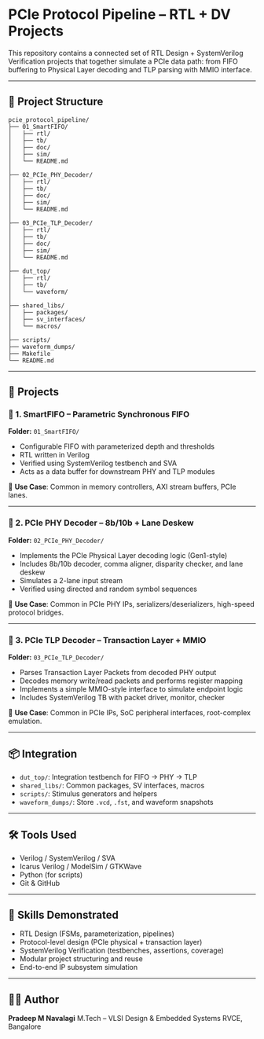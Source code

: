 # PCIe Protocol Pipeline – RTL + DV Projects

This repository contains a connected set of RTL Design + SystemVerilog Verification projects that together simulate a PCIe data path: from FIFO buffering to Physical Layer decoding and TLP parsing with MMIO interface.

---

## 🔧 Project Structure

```
pcie_protocol_pipeline/
├── 01_SmartFIFO/
│   ├── rtl/
│   ├── tb/
│   ├── doc/
│   ├── sim/
│   └── README.md
│
├── 02_PCIe_PHY_Decoder/
│   ├── rtl/
│   ├── tb/
│   ├── doc/
│   ├── sim/
│   └── README.md
│
├── 03_PCIe_TLP_Decoder/
│   ├── rtl/
│   ├── tb/
│   ├── doc/
│   ├── sim/
│   └── README.md
│
├── dut_top/
│   ├── rtl/
│   ├── tb/
│   └── waveform/
│
├── shared_libs/
│   ├── packages/
│   ├── sv_interfaces/
│   └── macros/
│
├── scripts/
├── waveform_dumps/
├── Makefile
└── README.md
```

---

## 📁 Projects

### 🔹 1. SmartFIFO – Parametric Synchronous FIFO

**Folder:** `01_SmartFIFO/`

* Configurable FIFO with parameterized depth and thresholds
* RTL written in Verilog
* Verified using SystemVerilog testbench and SVA
* Acts as a data buffer for downstream PHY and TLP modules

📌 **Use Case**: Common in memory controllers, AXI stream buffers, PCIe lanes.

---

### 🔹 2. PCIe PHY Decoder – 8b/10b + Lane Deskew

**Folder:** `02_PCIe_PHY_Decoder/`

* Implements the PCIe Physical Layer decoding logic (Gen1-style)
* Includes 8b/10b decoder, comma aligner, disparity checker, and lane deskew
* Simulates a 2-lane input stream
* Verified using directed and random symbol sequences

📌 **Use Case**: Common in PCIe PHY IPs, serializers/deserializers, high-speed protocol bridges.

---

### 🔹 3. PCIe TLP Decoder – Transaction Layer + MMIO

**Folder:** `03_PCIe_TLP_Decoder/`

* Parses Transaction Layer Packets from decoded PHY output
* Decodes memory write/read packets and performs register mapping
* Implements a simple MMIO-style interface to simulate endpoint logic
* Includes SystemVerilog TB with packet driver, monitor, checker

📌 **Use Case**: Common in PCIe IPs, SoC peripheral interfaces, root-complex emulation.

---

## 📦 Integration

* `dut_top/`: Integration testbench for FIFO → PHY → TLP
* `shared_libs/`: Common packages, SV interfaces, macros
* `scripts/`: Stimulus generators and helpers
* `waveform_dumps/`: Store `.vcd`, `.fst`, and waveform snapshots

---

## 🛠 Tools Used

* Verilog / SystemVerilog / SVA
* Icarus Verilog / ModelSim / GTKWave
* Python (for scripts)
* Git & GitHub

---

## 🧠 Skills Demonstrated

* RTL Design (FSMs, parameterization, pipelines)
* Protocol-level design (PCIe physical + transaction layer)
* SystemVerilog Verification (testbenches, assertions, coverage)
* Modular project structuring and reuse
* End-to-end IP subsystem simulation

---

## 👨‍💻 Author

**Pradeep M Navalagi**
M.Tech – VLSI Design & Embedded Systems
RVCE, Bangalore



